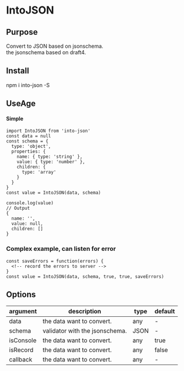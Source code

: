 IntoJSON
========
Purpose
---
Convert to JSON based on jsonschema.<br>
the jsonschema based on draft4.

Install
---
npm i into-json -S

UseAge
---
#### Simple
```
import IntoJSON from 'into-json'
const data = null
const schema = {
  type: 'object',
  properties: {
    name: { type: 'string' },
    value: { type: 'number' },
    children: {
      type: 'array'
    }
  }
}
const value = IntoJSON(data, schema)

console.log(value)
// Output
{
  name: '',
  value: null,
  children: []
}
```
### Complex example, can listen for error
```
const saveErrors = function(errors) {
  <!-- record the errors to server -->
}
const value = IntoJSON(data, schema, true, true, saveErrors)
```

Options
----
| argument | description | type | default |
| --- | --- | --- | --- |
| data | the data want to convert. | any | - |
| schema | validator with the jsonschema. | JSON | - |
| isConsole | the data want to convert. | any | true |
| isRecord | the data want to convert. | any | false |
| callback | the data want to convert. | any | - |